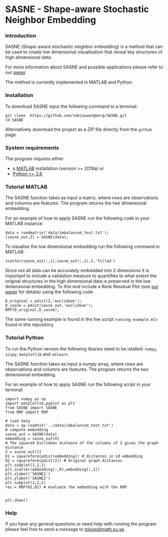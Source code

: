 # SASNE - Shape-aware Stochastic Neighbor Embedding


### Introduction 

SASNE (Shape-aware stochastic neighbor embedding) is a method that can be used to create low dimensional visualisation that reveal key structures of high dimensional data.

For more information about SASNE and possible applications please refer to our [paper](https://doi.org/10.1186/s12859-022-05028-8). 

The method is currently implemented in MATLAB and Python.

### Installation

To download SASNE input the following command to a terminal:

    git clone  https://github.com/tobiaswangberg/SASNE.git
    cd SASNE
    
Alternatively download the project as a ZIP file directly from the `github` page.

### System requirements

The program requires either

* a [MATLAB](https://www.mathworks.com/products/matlab.html) installation (version >= 2019a) or
* [Python >= 3.8](https://www.python.org/downloads/)

### Tutorial MATLAB

The SASNE function takes as input a matrix, where rows are observations and columns are features. The program returns the two dimensional embedding. 

For an example of how to apply SASNE run the following code in your MATLAB instance:

    data = readmatrix('data/imbalanced_test.txt'); 
    [sasne_out,Z] = SASNE(data);

To visualise the low dimensional embedding run the following command in MATLAB:

    scatter(sasne_out(:,1),sasne_out(:,2),5,'filled')
    
Since not all data can be accurately embedded into 2 dimensions it is important to include a validation measure to quantifies to what extent the original structures in the high dimensional data is preserved in the low dimensional embedding. To this end include a Rank Residual Plot (see [our paper](https://doi.org/10.21203/rs.3.rs-1831618/v1) for details) using the following code

    D_original = pdist(Z,'euclidean');
    D_sasne = pdist(sasne_out,'euclidean');
    RRP(D_original,D_sasne);

The same running example is found in the live script `running_example.mlx` found in this repository.

### Tutorial Python

To run the Python version the following libaries need to be istalled: `numpy`, `scipy`, `matplotlib` and `sklearn`.

The SASNE function takes as input a numpy array, where rows are observations and columns are features. The program returns the two dimensional embedding.

For an example of how to apply SASNE run the following script in your terminal:

    import numpy as np
    import matplotlib.pyplot as plt
    from SASNE import SASNE
    from RRP import RRP
    
    # load data
    data = np.loadtxt('../data/imbalanced_test.txt')
    # compute embedding
    sasne_out = SASNE(data)
    embedding = sasne_out[0]
    # The squared Euclidean distance of the columns of Z gives the graph distance
    Z = sasne_out[1]
    D1 = squareform(pdist(embedding)) # distances in LD embedding
    D2 = squareform(pdist(Z)) # Original graph distances
    plt.subplot(1,2,1)
    plt.scatter(embedding[:,0],embedding[:,1])
    plt.xlabel('SASNE1')
    plt.ylabel('SASNE2')
    plt.subplot(1,2,2)
    res = RRP(D1,D2) # evaluate the embedding with the RRP


    plt.show()


### Help

If you have any general questions or need help with running the program please feel free to send a message to <tobias@math.su.se>.
